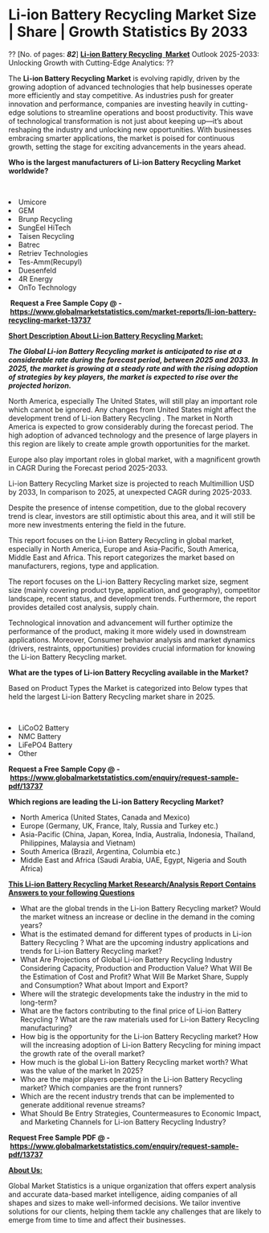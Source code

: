 <H1>Li-ion Battery Recycling Market Size | Share | Growth Statistics By 2033</H1><p>?? [No. of pages:&nbsp;<strong><em>82</em></strong>]&nbsp;<strong><a href="https://www.globalmarketstatistics.com/market-reports/li-ion-battery-recycling-market-13737">Li-ion Battery Recycling &nbsp;Market</a></strong>&nbsp;Outlook 2025-2033: Unlocking Growth with Cutting-Edge Analytics: ??</p><p>The <strong>Li-ion Battery Recycling Market</strong> is evolving rapidly, driven by the growing adoption of advanced technologies that help businesses operate more efficiently and stay competitive. As industries push for greater innovation and performance, companies are investing heavily in cutting-edge solutions to streamline operations and boost productivity. This wave of technological transformation is not just about keeping up&mdash;it&rsquo;s about reshaping the industry and unlocking new opportunities. With businesses embracing smarter applications, the market is poised for continuous growth, setting the stage for exciting advancements in the years ahead.</p><p><strong>Who is the largest manufacturers of Li-ion Battery Recycling Market worldwide?</strong></p><p>&nbsp;<li>Umicore<li> GEM<li> Brunp Recycling<li> SungEel HiTech<li> Taisen Recycling<li> Batrec<li> Retriev Technologies<li> Tes-Amm(Recupyl)<li> Duesenfeld<li> 4R Energy<li> OnTo Technology</p><p>&nbsp;<strong>Request a Free Sample Copy @ -&nbsp;<a href="https://www.globalmarketstatistics.com/market-reports/li-ion-battery-recycling-market-13737">https://www.globalmarketstatistics.com/market-reports/li-ion-battery-recycling-market-13737</a></strong></p><p><strong><u>Short Description About Li-ion Battery Recycling Market:</u></strong></p><p><strong><em>The Global Li-ion Battery Recycling market is anticipated to rise at a considerable rate during the forecast period, between 2025 and 2033. In 2025, the market is growing at a steady rate and with the rising adoption of strategies by key players, the market is expected to rise over the projected horizon.</em></strong></p><p>North America, especially The United States, will still play an important role which cannot be ignored. Any changes from United States might affect the development trend of Li-ion Battery Recycling . The market in North America is expected to grow considerably during the forecast period. The high adoption of advanced technology and the presence of large players in this region are likely to create ample growth opportunities for the market.</p><p>Europe also play important roles in global market, with a magnificent growth in CAGR During the Forecast period 2025-2033.</p><p>Li-ion Battery Recycling Market size is projected to reach Multimillion USD by 2033, In comparison to 2025, at unexpected CAGR during 2025-2033.</p><p>Despite the presence of intense competition, due to the global recovery trend is clear, investors are still optimistic about this area, and it will still be more new investments entering the field in the future.</p><p>This report focuses on the Li-ion Battery Recycling in global market, especially in North America, Europe and Asia-Pacific, South America, Middle East and Africa. This report categorizes the market based on manufacturers, regions, type and application.</p><p>The report focuses on the Li-ion Battery Recycling market size, segment size (mainly covering product type, application, and geography), competitor landscape, recent status, and development trends. Furthermore, the report provides detailed cost analysis, supply chain.</p><p>Technological innovation and advancement will further optimize the performance of the product, making it more widely used in downstream applications. Moreover, Consumer behavior analysis and market dynamics (drivers, restraints, opportunities) provides crucial information for knowing the Li-ion Battery Recycling market.</p><p><strong>What are the types of Li-ion Battery Recycling available in the Market?</strong></p><p>Based on Product Types the Market is categorized into Below types that held the largest Li-ion Battery Recycling market share in 2025.</p><p>&nbsp;<li>LiCoO2 Battery<li> NMC Battery<li> LiFePO4 Battery<li> Other&nbsp;</p><p><strong>Request a Free Sample Copy @ -&nbsp;<a href="https://www.globalmarketstatistics.com/enquiry/request-sample-pdf/13737">https://www.globalmarketstatistics.com/enquiry/request-sample-pdf/13737</a></strong></p><p><strong>Which regions are leading the Li-ion Battery Recycling Market?</strong></p><ul><li>North America (United States, Canada and Mexico)</li><li>Europe (Germany, UK, France, Italy, Russia and Turkey etc.)</li><li>Asia-Pacific (China, Japan, Korea, India, Australia, Indonesia, Thailand, Philippines, Malaysia and Vietnam)</li><li>South America (Brazil, Argentina, Columbia etc.)</li><li>Middle East and Africa (Saudi Arabia, UAE, Egypt, Nigeria and South Africa)</li></ul><p><strong><u>This Li-ion Battery Recycling Market Research/Analysis Report Contains Answers to your following Questions</u></strong></p><ul><li>What are the global trends in the Li-ion Battery Recycling market? Would the market witness an increase or decline in the demand in the coming years?</li><li>What is the estimated demand for different types of products in Li-ion Battery Recycling ? What are the upcoming industry applications and trends for Li-ion Battery Recycling market?</li><li>What Are Projections of Global Li-ion Battery Recycling Industry Considering Capacity, Production and Production Value? What Will Be the Estimation of Cost and Profit? What Will Be Market Share, Supply and Consumption? What about Import and Export?</li><li>Where will the strategic developments take the industry in the mid to long-term?</li><li>What are the factors contributing to the final price of Li-ion Battery Recycling ? What are the raw materials used for Li-ion Battery Recycling manufacturing?</li><li>How big is the opportunity for the Li-ion Battery Recycling market? How will the increasing adoption of Li-ion Battery Recycling for mining impact the growth rate of the overall market?</li><li>How much is the global Li-ion Battery Recycling market worth? What was the value of the market In 2025?</li><li>Who are the major players operating in the Li-ion Battery Recycling market? Which companies are the front runners?</li><li>Which are the recent industry trends that can be implemented to generate additional revenue streams?</li><li>What Should Be Entry Strategies, Countermeasures to Economic Impact, and Marketing Channels for Li-ion Battery Recycling Industry?</li></ul><p><strong>Request Free Sample PDF @ -&nbsp;<a href="https://www.globalmarketstatistics.com/enquiry/request-sample-pdf/13737">https://www.globalmarketstatistics.com/enquiry/request-sample-pdf/13737</a></strong></p><p><strong><u>About Us:</u></strong></p><p>Global Market Statistics&nbsp;is a unique organization that offers expert analysis and accurate data-based market intelligence, aiding companies of all shapes and sizes to make well-informed decisions. We tailor inventive solutions for our clients, helping them tackle any challenges that are likely to emerge from time to time and affect their businesses.</p>
